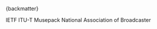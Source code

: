 

{backmatter}

<reference anchor="IANAEltIDs" target="https://www.iana.org/assignments/matroska/matroska.xhtml#matroska-element-ids">
  <front>
    <title>Matroska Element IDs</title>
    <author>
      <organization>IETF</organization>
    </author>
  </front>
</reference>

<reference anchor="ITU-J.17" target="https://www.itu.int/rec/T-REC-J.17/en">
  <front>
    <title>Pre-emphasis used on sound-programme circuits</title>
    <author>
      <organization>ITU-T</organization>
    </author>
    <date day="25" month="November" year="1988"/>
  </front>
  <seriesInfo name="ITU-T Recommendation" value="J.17" />
</reference>

<reference anchor="Musepack" target="http://trac.musepack.net/musepack/wiki/SV8Specification">
  <front>
    <title>SV8 specification</title>
    <author>
      <organization>Musepack</organization>
    </author>
    <date day="24" month="February" year="2009"/>
  </front>
</reference>

<reference anchor="NAB1964" target="https://www.richardhess.com/tape/history/NAB/NAB_Disc_Standard_1964_searchable.pdf">
  <front>
    <title>NAB Audio Recording And Reproducing Standards For Disc Recording And Reproducing</title>
    <author>
      <organization>National Association of Broadcaster</organization>
    </author>
    <date day="1" month="February" year="1964"/>
  </front>
</reference>

